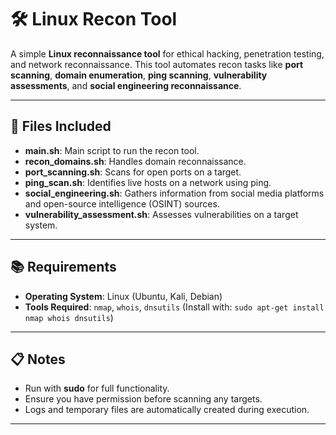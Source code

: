 # 🛠️ **Linux Recon Tool**

A simple **Linux reconnaissance tool** for ethical hacking, penetration testing, and network reconnaissance. This tool automates recon tasks like **port scanning**, **domain enumeration**, **ping scanning**, **vulnerability assessments**, and **social engineering reconnaissance**.

---

## 📁 **Files Included**

- **main.sh**: Main script to run the recon tool.
- **recon_domains.sh**: Handles domain reconnaissance.
- **port_scanning.sh**: Scans for open ports on a target.
- **ping_scan.sh**: Identifies live hosts on a network using ping.
- **social_engineering.sh**: Gathers information from social media platforms and open-source intelligence (OSINT) sources.
- **vulnerability_assessment.sh**: Assesses vulnerabilities on a target system.

---

## 📚 **Requirements**

- **Operating System**: Linux (Ubuntu, Kali, Debian)
- **Tools Required**: `nmap`, `whois`, `dnsutils` (Install with: `sudo apt-get install nmap whois dnsutils`)

---

## 📋 **Notes**
- Run with **sudo** for full functionality.
- Ensure you have permission before scanning any targets.
- Logs and temporary files are automatically created during execution.

---



